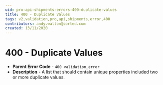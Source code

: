 ```yaml
---
uid: pro-api-shipments-errors-400-duplicate-values
title: 400 - Duplicate Values
tags: v2,validation,pro,api,shipments,error,400
contributors: andy.walton@sorted.com
created: 13/11/2020
---
```

# 400 - Duplicate Values

* **Parent Error Code** - `400 validation_error`
* **Description** - A list that should contain unique properties included two or more duplicate values.